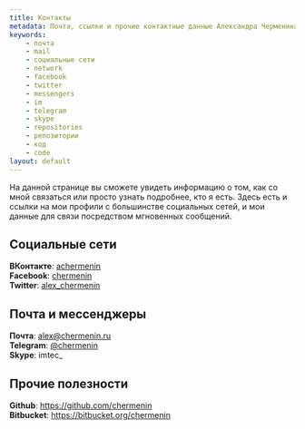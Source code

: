 ```yaml
---
title: Контакты
metadata: Почта, ссылки и прочие контактные данные Александра Черменина
keywords:
    - почта
    - mail
    - социальные сети
    - network
    - facebook
    - twitter
    - messengers
    - im
    - telegram
    - skype
    - repositories
    - репозитории
    - код
    - code
layout: default
---
```


На данной странице вы сможете увидеть информацию о том, как со мной связаться
или просто узнать подробнее, кто я есть. Здесь есть и ссылки на мои профили с
большинстве социальных сетей, и мои данные для связи посредством мгновенных
сообщений.

Социальные сети
---------------

**ВКонтакте**: [achermenin](https://vk.com/achermenin)  
**Facebook**: [chermenin](https://facebook.com/chermenin)  
**Twitter**: [alex_chermenin](https://twitter.com/alex_chermenin)

Почта и мессенджеры
-------------------

**Почта**: [alex@chermenin.ru](mailto:alex@chermenin.ru)  
**Telegram**: [@chermenin](https://telegram.me/chermenin)  
**Skype**: imtec_

Прочие полезности
-----------------

**Github**: https://github.com/chermenin  
**Bitbucket**: https://bitbucket.org/chermenin
